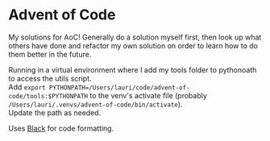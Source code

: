 # Advent of Code

My solutions for AoC! Generally do a solution myself first, then look up what others have done and refactor my own solution on order to learn how to do them better in the future.

Running in a virtual environment where I add my tools folder to pythonoath to access the utils script.\
Add `export PYTHONPATH=/Users/lauri/code/advent-of-code/tools:$PYTHONPATH` to the venv's activate file (probably `/Users/lauri/.venvs/advent-of-code/bin/activate`).\
Update the path as needed.

Uses [Black](https://github.com/psf/black) for code formatting.
